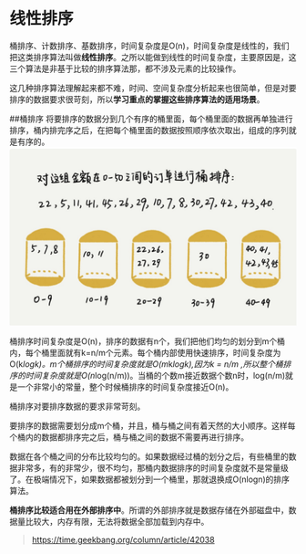 # 线性排序

桶排序、计数排序、基数排序，时间复杂度是O(n)，时间复杂度是线性的，我们把这类排序算法叫做**线性排序**。之所以能做到线性的时间复杂度，主要原因是，这三个算法是非基于比较的排序算法那，都不涉及元素的比较操作。

这几种排序算法理解起来都不难，时间、空间复杂度分析起来也很简单，但是对要排序的数据要求很苛刻，所以**学习重点的掌握这些排序算法的适用场景**。

##桶排序
将要排序的数据分到几个有序的桶里面，每个桶里面的数据再单独进行排序，桶内排完序之后，在把每个桶里面的数据按照顺序依次取出，组成的序列就是有序的。
![-w679](media/15541723596898/15541733303929.jpg)

桶排序时间复杂度是O(n)，排序的数据有n个，我们把他们均匀的划分到m个桶内，每个桶里面就有k=n/m个元素。每个桶内部使用快速排序，时间复杂度为O(k*logk)。m个桶排序的时间复杂度就是O(m*k*logk),因为k = n/m ,所以整个桶排序的时间复杂度就是O(n*log(n/m))。当桶的个数m接近数据个数n时，log(n/m)就是一个非常小的常量，整个时候桶排序的时间复杂度接近O(n)。

桶排序对要排序数据的要求非常苛刻。

要排序的数据需要划分成m个桶，并且，桶与桶之间有着天然的大小顺序。这样每个桶内的数据都排序完之后，桶与桶之间的数据不需要再进行排序。

数据在各个桶之间的分布比较均匀的。如果数据经过桶的划分之后，有些桶里的数据非常多，有的非常少，很不均匀，那桶内数据排序的时间复杂度就不是常量级了。在极端情况下，如果数据都被划分到一个桶里，那就退换成O(nlogn)的排序算法。

**桶排序比较适合用在外部排序中**。所谓的外部排序就是数据存储在外部磁盘中，数据量比较大，内存有限，无法将数据全部加载到内存中。




> https://time.geekbang.org/column/article/42038